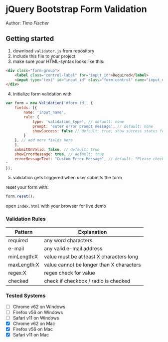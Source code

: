 # jQuery Bootstrap Form Validation

Author: <i>Timo Fischer</i>

## Getting started
1. download `validator.js` from repository
2. include this file to your project
3. make sure your HTML-syntax looks like this:
```html
<div class="form-group">
    <label class="control-label" for="input_id">Required</label>
    <input type="text" id="input_id" class="form-control" name="input_name">
</div>
```
4. initialize form validation with
```javascript
var form = new Validation('#form_id', {
    fields: [{
        name: 'input_name',
        rule: {
            type: 'validation_type', // default: none
            prompt: 'enter error prompt message', // default: none
            showSuccess: false // default: true; show success status for form-group
        }
    }, // add more fields here 
    ],
    submitOnValid: false, // default: true
    showErrorMessage: true, // default: true
    errorMessageText: "Custom Error Message", // default: "Please check the fields below.
"
});
```
5. validation gets triggered when user submits the form

reset your form with:
```javascript
form.reset();
```

open `index.html` with your browser for live demo

### Validation Rules

| Pattern | Explanation |
|---|---|
| required | any word characters | 
| e-mail | any valid e-mail address | 
| minLength:X | value must be at least X characters long | 
| maxLength:X | value cannot be longer than X characters | 
| regex:X | regex check for value | 
| checked | check if checkbox / radio is checked |

### Tested Systems
- [ ] Chrome v62 on Windows
- [ ] Firefox v56 on Windows
- [ ] Safari v11 on Windows
- [X] Chrome v62 on Mac
- [X] Firefox v56 on Mac
- [X] Safari v11 on Mac
